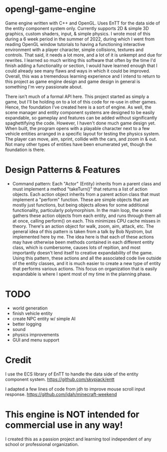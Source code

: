 # opengl-game-engine
Game engine written with C++ and OpenGL. Uses EnTT for the data side of the entity component system only. Currently supports 2D &amp; simple 3D graphics, custom shaders, input, &amp; simple physics.
I wrote most of this during a 6 week period in the summer of 2022, during which I went from reading OpenGL window tutorials to having a functioning interactive environment with a player character, simple collisions, textures and controls. That said, it needs a lot more, and a lot of it is unkempt and due for rewrites. I learned so much writing this software that often by the time I'd finish adding a functionality or section, I would have learned enough that I could already see many flaws and ways in which it could be improved. Overall, this was a tremendous learning experience and I intend to return to this project as game engine design and game design in general is something I'm very passionate about. 

There isn't much of a formal API here. This project started as simply a game, but I'll be holding on to a lot of this code for re-use in other games. Hence, the foundation I've created here is a sort of engine. As well, the scene manager and entity component systems are designed to be easily expandable, so gameplay and features can be added without significantly spaghettifying the code. However, I haven't done much game design yet. When built, the program opens with a playable character next to a few vehicle entities arranged in a specific layout for testing the physics system. The player can move, aim, sprint, collide with the cars, and zoom in & out. Not many other types of entities have been enumerated yet, though the foundation is there. 

# Design Patterns & Features
- Command pattern:
Each "Actor" (Entity) inherits from a parent class and must implement a method "takeTurn()" that returns a list of action objects. Each action object inherits from a parent action class that must implement a "perform" function. These are simple objects that are mostly just functions, but being objects allows for some additional functionality, particularly polymorphism. In the main loop, the scene gathers these action objects from each entity, and runs through them all at once, calling perform() on each. This minimizes CPU cache misses in theory. There's an action object for walk, zoom, aim, attack, etc. The general idea of this pattern is taken from a talk by Bob Nystrom, but implemented here by me. The idea here is that each of these actions may have otherwise been methods contained in each different entity class, which is cumbersome, causes lots of repition, and most importantly doesn't lend itself to creative expandability of the game. Using this pattern, these actions and all the associated code live outside of the entity classes, and it is much easier to create a new type of entity that performs various actions. This focus on organization that is easily expandable is where I spent most of my time in the  planning phase.

# TODO
- world generation
- finish vehicle entity
- create NPC entity w/ simple AI
- better logging
- sound
- physics improvements
- GUI and menu support

# Credit
I use the ECS library of EnTT to handle the data side of the entity component system.
https://github.com/skypjack/entt

I adapted a few lines of code from jdh to improve mouse scroll input response.
https://github.com/jdah/minecraft-weekend

# This engine is NOT intended for commercial use in any way!
I created this as a passion project and learning tool independent of any school or professional organization.
